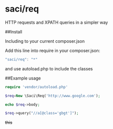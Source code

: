 # saci/req
HTTP requests and XPATH queries in a simpler way


##Install

Including to your current composer.json

Add this line into require in your composer.json:

```javascript
"saci/req": "*"
```
and use autoload.php to include the classes


##Example usage
```php
require 'vendor/autoload.php'

$req=New \Saci\Req('http://www.google.com');

echo $req->body;

$req->query("//a[@class='gbgt']");
```
~~this~~
